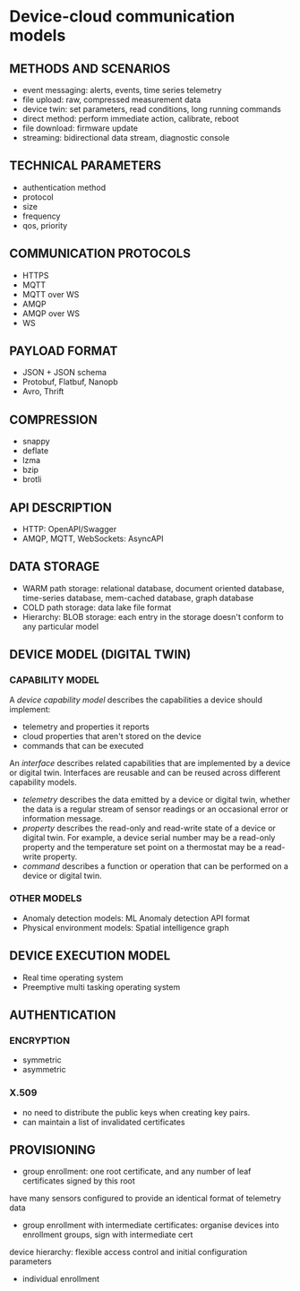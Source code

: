 Device-cloud communication models
=================================

METHODS AND SCENARIOS
---------------------

- event messaging: alerts, events, time series telemetry
- file upload: raw, compressed measurement data
- device twin: set parameters, read conditions, long running commands
- direct method: perform immediate action, calibrate, reboot
- file download: firmware update
- streaming: bidirectional data stream, diagnostic console

TECHNICAL PARAMETERS
--------------------

- authentication method
- protocol
- size
- frequency
- qos, priority

COMMUNICATION PROTOCOLS
-----------------------

- HTTPS
- MQTT
- MQTT over WS
- AMQP
- AMQP over WS
- WS

PAYLOAD FORMAT
--------------

- JSON + JSON schema
- Protobuf, Flatbuf, Nanopb
- Avro, Thrift

COMPRESSION
-----------

- snappy
- deflate
- lzma
- bzip
- brotli

API DESCRIPTION
---------------

- HTTP: OpenAPI/Swagger
- AMQP, MQTT, WebSockets: AsyncAPI

DATA STORAGE
------------

- WARM path storage: relational database, document oriented database,
  time-series database, mem-cached database, graph database
- COLD path storage: data lake file format
- Hierarchy: BLOB storage: each entry in the storage doesn't conform to
  any particular model

DEVICE MODEL (DIGITAL TWIN)
---------------------------

### CAPABILITY MODEL

A *device capability model* describes the capabilities a device should
implement:

- telemetry and properties it reports
- cloud properties that aren't stored on the device
- commands that can be executed

An *interface* describes related capabilities that are implemented by a
device or digital twin. Interfaces are reusable and can be reused across
different capability models.

- *telemetry* describes the data emitted by a device or digital twin,
  whether the data is a regular stream of sensor readings or an
  occasional error or information message.
- *property* describes the read-only and read-write state of a device or
  digital twin. For example, a device serial number may be a read-only
  property and the temperature set point on a thermostat may be a
  read-write property.
- *command* describes a function or operation that can be performed on a
  device or digital twin.

### OTHER MODELS

- Anomaly detection models: ML Anomaly detection API format
- Physical environment models: Spatial intelligence graph

DEVICE EXECUTION MODEL
----------------------

- Real time operating system
- Preemptive multi tasking operating system

AUTHENTICATION
--------------

### ENCRYPTION

- symmetric
- asymmetric

### X.509

- no need to distribute the public keys when creating key pairs.
- can maintain a list of invalidated certificates

PROVISIONING
------------

- group enrollment: one root certificate, and any number of leaf
  certificates signed by this root

have many sensors configured to provide an identical format of telemetry
data

- group enrollment with intermediate certificates: organise devices into
  enrollment groups, sign with intermediate cert

device hierarchy: flexible access control and initial configuration
parameters

- individual enrollment
